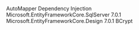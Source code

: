 AutoMapper Dependency Injection
Microsoft.EntityFrameworkCore.SqlServer 7.0.1
Microsoft.EntityFrameworkCore.Design 7.0.1
BCrypt
